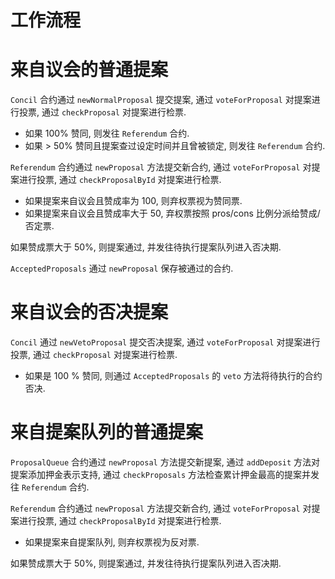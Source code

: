 # 工作流程

# 来自议会的普通提案

`Concil` 合约通过 `newNormalProposal` 提交提案, 通过 `voteForProposal` 对提案进行投票, 通过 `checkProposal` 对提案进行检票.

- 如果 100% 赞同, 则发往 `Referendum` 合约.
- 如果 > 50% 赞同且提案查过设定时间并且曾被锁定, 则发往 `Referendum` 合约.

`Referendum` 合约通过 `newProposal` 方法提交新合约, 通过 `voteForProposal` 对提案进行投票, 通过 `checkProposalById` 对提案进行检票.

- 如果提案来自议会且赞成率为 100, 则弃权票视为赞同票.
- 如果提案来自议会且赞成率大于 50, 弃权票按照 pros/cons 比例分派给赞成/否定票.

如果赞成票大于 50%, 则提案通过, 并发往待执行提案队列进入否决期.

`AcceptedProposals` 通过 `newProposal` 保存被通过的合约.

# 来自议会的否决提案

`Concil` 通过 `newVetoProposal` 提交否决提案, 通过 `voteForProposal` 对提案进行投票, 通过 `checkProposal` 对提案进行检票.

- 如果是 100 % 赞同, 则通过 `AcceptedProposals` 的 `veto` 方法将待执行的合约否决.

# 来自提案队列的普通提案

`ProposalQueue` 合约通过 `newProposal` 方法提交新提案, 通过 `addDeposit` 方法对提案添加押金表示支持, 通过 `checkProposals` 方法检查累计押金最高的提案并发往 `Referendum` 合约.

`Referendum` 合约通过 `newProposal` 方法提交新合约, 通过 `voteForProposal` 对提案进行投票, 通过 `checkProposalById` 对提案进行检票.

- 如果提案来自提案队列, 则弃权票视为反对票.

如果赞成票大于 50%, 则提案通过, 并发往待执行提案队列进入否决期.